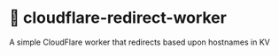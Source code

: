 # 👷 cloudflare-redirect-worker

A simple CloudFlare worker that redirects based upon hostnames in KV
